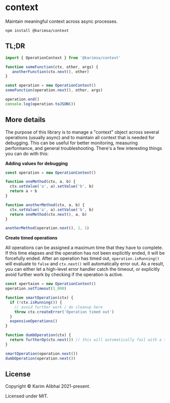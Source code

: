 # context

Maintain meaningful context across async processes.

```
npm install @karimsa/context
```

## TL;DR

```javascript
import { OperationContext } from '@karimsa/context'

function someFunction(ctx, other, args) {
   anotherFunction(ctx.next(), other)
}

const operation = new OperationContext()
someFunction(operation.next(), other, args)

operation.end()
console.log(operation.toJSON())
```

## More details

The purpose of this library is to manage a "context" object across several operations (usually async) and to maintain all context that is needed for debugging.
This can be useful for better monitoring, measuring performance, and general troubleshooting. There's a few interesting things you can do with this:

**Adding values for debugging**

```javascript
const operation = new OperationContext()

function oneMethod(ctx, a, b) {
  ctx.setValue('a', a).setValue('b', b)
  return a + b
}

function anotherMethod(ctx, a, b) {
  ctx.setValue('a', a).setValue('b', b)
  return oneMethod(ctx.next(), a, b)
}

anotherMethod(operation.next(), 1, 1)
```

**Create timed operations**

All operations can be assigned a maximum time that they have to complete. If this time elapses and the operation has not been explicitly ended, it will be forcefully
ended. After an operation has timed out, `operation.isRunning()` will evaluate to `false` and `ctx.next()` will automatically error out. As a result, you can either
let a high-level error handler catch the timeout, or explicitly avoid further work by checking if the operation is active.

```javascript
const opertaion = new OperationContext()
operation.setTimeout(1_000)

function smartOperation(ctx) {
  if (!ctx.isRunning()) {
    // avoid further work / do cleanup here
    throw ctx.createError('Operation timed out')
  }
  expensiveOperations()
}

function dumbOperation(ctx) {
  return furtherOp(ctx.next()) // this will automatically fail with a timeout message
}

smartOperation(operation.next())
dumbOperation(operation.next())
```

## License

Copyright &copy; Karim Alibhai 2021-present.

Licensed under MIT.
